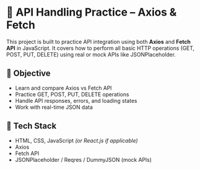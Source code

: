 # 🔗 API Handling Practice – Axios & Fetch

This project is built to practice API integration using both **Axios** and **Fetch API** in JavaScript. It covers how to perform all basic HTTP operations (GET, POST, PUT, DELETE) using real or mock APIs like JSONPlaceholder.

## 🎯 Objective

- Learn and compare Axios vs Fetch API
- Practice GET, POST, PUT, DELETE operations
- Handle API responses, errors, and loading states
- Work with real-time JSON data

## 🧰 Tech Stack

- HTML, CSS, JavaScript *(or React.js if applicable)*
- Axios
- Fetch API
- JSONPlaceholder / Reqres / DummyJSON (mock APIs)


